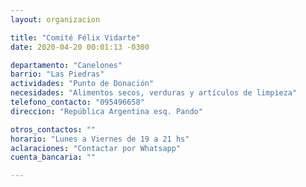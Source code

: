 ```yaml
---
layout: organizacion

title: "Comité Félix Vidarte"
date: 2020-04-20 00:01:13 -0300

departamento: "Canelones"
barrio: "Las Piedras"
actividades: "Punto de Donación"
necesidades: "Alimentos secos, verduras y artículos de limpieza"
telefono_contacto: "095496658"
direccion: "República Argentina esq. Pando"

otros_contactos: ""
horario: "Lunes a Viernes de 19 a 21 hs"
aclaraciones: "Contactar por Whatsapp"
cuenta_bancaria: ""

---
```

